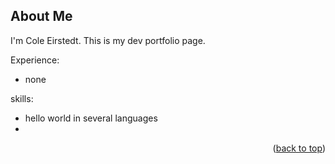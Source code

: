 <!-- Improved compatibility of back to top link: See: https://github.com/othneildrew/Best-README-Template/pull/73 -->
<a id="readme-top"></a>


<!-- ABOUT Me -->
## About Me

I'm Cole Eirstedt. This is my dev portfolio page.

Experience:
* none

skills:
* hello world in several languages
* 


<p align="right">(<a href="#readme-top">back to top</a>)</p>


[Bootstrap.com]: https://img.shields.io/badge/Bootstrap-563D7C?style=for-the-badge&logo=bootstrap&logoColor=white
[Bootstrap-url]: https://getbootstrap.com

